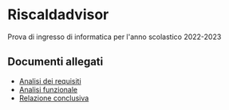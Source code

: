 # Riscaldadvisor
Prova di ingresso di informatica per l'anno scolastico 2022-2023
## Documenti allegati
+ <a href="https://github.com/Francescodl04/Prova_ingresso_informatica/blob/main/Analisi%20iniziali/analisi_requisiti.pdf">Analisi dei requisiti</a>
+ <a href="https://github.com/Francescodl04/Prova_ingresso_informatica/blob/main/Analisi%20iniziali/analisi_funzionale.pdf">Analisi funzionale</a>
+ <a href="https://github.com/Francescodl04/Prova_ingresso_informatica/blob/main/Analisi%20iniziali/relazione_conclusiva.pdf">Relazione conclusiva</a>
